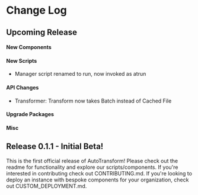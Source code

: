 # Change Log

## Upcoming Release

#### New Components

#### New Scripts
 - Manager script renamed to run, now invoked as atrun

#### API Changes

 - Transformer: Transform now takes Batch instead of Cached File

#### Upgrade Packages

#### Misc

## Release 0.1.1 - Initial Beta!

This is the first official release of AutoTransform! Please check out the readme for functionality and explore our scripts/components. If you're interested in contributing check out CONTRIBUTING.md. If you're looking to deploy an instance with bespoke components for your organization, check out CUSTOM_DEPLOYMENT.md.